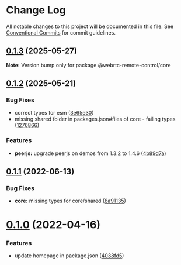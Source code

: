 # Change Log

All notable changes to this project will be documented in this file.
See [Conventional Commits](https://conventionalcommits.org) for commit guidelines.

## [0.1.3](https://github.com/topheman/webrtc-remote-control/compare/@webrtc-remote-control/core@0.1.2...@webrtc-remote-control/core@0.1.3) (2025-05-27)

**Note:** Version bump only for package @webrtc-remote-control/core





## [0.1.2](https://github.com/topheman/webrtc-remote-control/compare/@webrtc-remote-control/core@0.1.1...@webrtc-remote-control/core@0.1.2) (2025-05-21)


### Bug Fixes

* correct types for esm ([3e65e30](https://github.com/topheman/webrtc-remote-control/commit/3e65e3093988d1b8bb6523995d0ee96f9f705323))
* missing shared folder in packages.json#files of core - failing types ([1276866](https://github.com/topheman/webrtc-remote-control/commit/12768665885a0897e5a3e2d0a83d42514280e673))


### Features

* **peerjs:** upgrade peerjs on demos from 1.3.2 to 1.4.6 ([4b89d7a](https://github.com/topheman/webrtc-remote-control/commit/4b89d7ad7993a6b3bf7f31e034ed9b4ac19f3b74))





## [0.1.1](https://github.com/topheman/webrtc-remote-control/compare/@webrtc-remote-control/core@0.1.0...@webrtc-remote-control/core@0.1.1) (2022-06-13)


### Bug Fixes

* **core:** missing types for core/shared ([8a91135](https://github.com/topheman/webrtc-remote-control/commit/8a91135ef6965dcf754851fd8ddd08f6095b6397))





# [0.1.0](https://github.com/topheman/webrtc-remote-control/compare/@webrtc-remote-control/core@0.0.1...@webrtc-remote-control/core@0.1.0) (2022-04-16)


### Features

* update homepage in package.json ([4038fd5](https://github.com/topheman/webrtc-remote-control/commit/4038fd51ac19f7285808de4ac8ad21eb7a461ab7))
